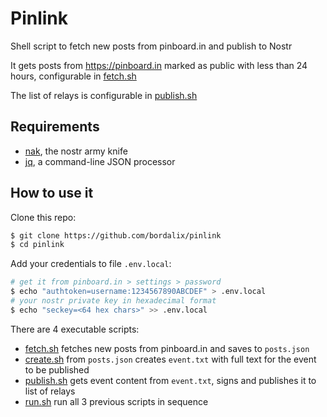 # Pinlink

Shell script to fetch new posts from pinboard.in and publish to Nostr

It gets posts from https://pinboard.in marked as public with less than 24 hours, configurable in [fetch.sh](./fetch.sh)

The list of relays is configurable in [publish.sh](./publish.sh)

## Requirements

- [nak](https://github.com/fiatjaf/nak), the nostr army knife
- [jq](https://jqlang.github.io/jq/), a command-line JSON processor

## How to use it

Clone this repo:

```bash
$ git clone https://github.com/bordalix/pinlink
$ cd pinlink
```

Add your credentials to file `.env.local`:

```bash
# get it from pinboard.in > settings > password
$ echo "authtoken=username:1234567890ABCDEF" > .env.local
# your nostr private key in hexadecimal format
$ echo "seckey=<64 hex chars>" >> .env.local
```

There are 4 executable scripts:

- [fetch.sh](./fetch.sh) fetches new posts from pinboard.in and saves to `posts.json`
- [create.sh](./create.sh) from `posts.json` creates `event.txt` with full text for the event to be published
- [publish.sh](./publish.sh) gets event content from `event.txt`, signs and publishes it to list of relays
- [run.sh](./run.sh) run all 3 previous scripts in sequence

